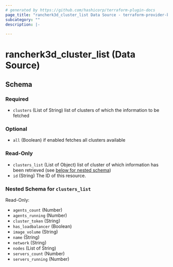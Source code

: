```yaml
---
# generated by https://github.com/hashicorp/terraform-plugin-docs
page_title: "rancherk3d_cluster_list Data Source - terraform-provider-k3d"
subcategory: ""
description: |-
  
---
```


# rancherk3d_cluster_list (Data Source)





<!-- schema generated by tfplugindocs -->
## Schema

### Required

- `clusters` (List of String) list of clusters of which the information to be fetched

### Optional

- `all` (Boolean) if enabled fetches all clusters available

### Read-Only

- `clusters_list` (List of Object) list of cluster of which information has been retrieved (see [below for nested schema](#nestedatt--clusters_list))
- `id` (String) The ID of this resource.

<a id="nestedatt--clusters_list"></a>
### Nested Schema for `clusters_list`

Read-Only:

- `agents_count` (Number)
- `agents_running` (Number)
- `cluster_token` (String)
- `has_loadbalancer` (Boolean)
- `image_volume` (String)
- `name` (String)
- `network` (String)
- `nodes` (List of String)
- `servers_count` (Number)
- `servers_running` (Number)



